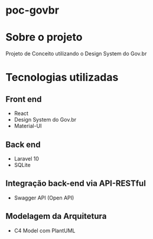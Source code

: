 # poc-govbr
# Sobre o projeto
Projeto de Conceito utilizando o Design System do Gov.br

# Tecnologias utilizadas
## Front end
- React
- Design System do Gov.br
- Material-UI

## Back end
- Laravel 10
- SQLite

## Integração back-end via API-RESTful 
- Swagger API (Open API)

## Modelagem da Arquitetura
- C4 Model com PlantUML
